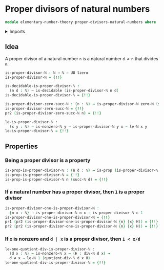 # Proper divisors of natural numbers

```agda
module elementary-number-theory.proper-divisors-natural-numbers where
```

<details><summary>Imports</summary>

```agda
open import elementary-number-theory.divisibility-natural-numbers
open import elementary-number-theory.equality-natural-numbers
open import elementary-number-theory.inequality-natural-numbers
open import elementary-number-theory.modular-arithmetic-standard-finite-types
open import elementary-number-theory.multiplication-natural-numbers
open import elementary-number-theory.natural-numbers
open import elementary-number-theory.strict-inequality-natural-numbers

open import foundation.cartesian-product-types
open import foundation.decidable-types
open import foundation.dependent-pair-types
open import foundation.empty-types
open import foundation.identity-types
open import foundation.negated-equality
open import foundation.negation
open import foundation.propositions
open import foundation.type-arithmetic-empty-type
open import foundation.universe-levels
```

</details>

## Idea

A proper divisor of a natural number `n` is a natural number `d ≠ n` that
divides `n`.

```agda
is-proper-divisor-ℕ : ℕ → ℕ → UU lzero
is-proper-divisor-ℕ = {!!}

is-decidable-is-proper-divisor-ℕ :
  (n d : ℕ) → is-decidable (is-proper-divisor-ℕ n d)
is-decidable-is-proper-divisor-ℕ = {!!}

is-proper-divisor-zero-succ-ℕ : (n : ℕ) → is-proper-divisor-ℕ zero-ℕ (succ-ℕ n)
is-proper-divisor-zero-succ-ℕ = {!!}
pr2 (is-proper-divisor-zero-succ-ℕ n) = {!!}

le-is-proper-divisor-ℕ :
  (x y : ℕ) → is-nonzero-ℕ y → is-proper-divisor-ℕ y x → le-ℕ x y
le-is-proper-divisor-ℕ = {!!}
```

## Properties

### Being a proper divisor is a property

```agda
is-prop-is-proper-divisor-ℕ : (n d : ℕ) → is-prop (is-proper-divisor-ℕ n d)
is-prop-is-proper-divisor-ℕ = {!!}
is-prop-is-proper-divisor-ℕ n (succ-ℕ d) = {!!}
```

### If a natural number has a proper divisor, then `1` is a proper divisor

```agda
is-proper-divisor-one-is-proper-divisor-ℕ :
  {n x : ℕ} → is-proper-divisor-ℕ n x → is-proper-divisor-ℕ n 1
is-proper-divisor-one-is-proper-divisor-ℕ = {!!}
pr1 (pr2 (is-proper-divisor-one-is-proper-divisor-ℕ {n} {x} H)) = {!!}
pr2 (pr2 (is-proper-divisor-one-is-proper-divisor-ℕ {n} {x} H)) = {!!}
```

### If `x` is nonzero and `d | x` is a proper divisor, then `1 < x/d`

```agda
le-one-quotient-div-is-proper-divisor-ℕ :
  (d x : ℕ) → is-nonzero-ℕ x → (H : div-ℕ d x) →
  d ≠ x → le-ℕ 1 (quotient-div-ℕ d x H)
le-one-quotient-div-is-proper-divisor-ℕ = {!!}
```
